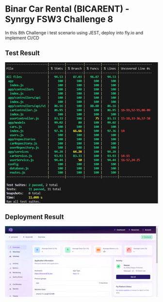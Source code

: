 # Binar Car Rental (BICARENT) - Synrgy FSW3 Challenge 8
In this 8th Challenge i test scenario using JEST, deploy into fly.io and implement CI/CD
## Test Result
![Test Result](https://raw.githubusercontent.com/bytadit/bicarent/Challenge_8/test-res.png)
## Deployment Result
![Fly.io](https://raw.githubusercontent.com/bytadit/bicarent/Challenge_8/deploy-res.png)
